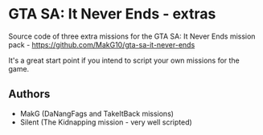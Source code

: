 # GTA SA: It Never Ends - extras
Source code of three extra missions for the GTA SA: It Never Ends mission pack - https://github.com/MakG10/gta-sa-it-never-ends

It's a great start point if you intend to script your own missions for the game.

## Authors
- MakG (DaNangFags and TakeItBack missions)
- Silent (The Kidnapping mission - very well scripted)
